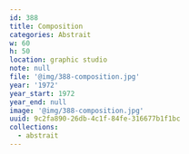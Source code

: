 ```yaml
---
id: 388
title: Composition
categories: Abstrait
w: 60
h: 50
location: graphic studio
note: null
file: '@img/388-composition.jpg'
year: '1972'
year_start: 1972
year_end: null
image: '@img/388-composition.jpg'
uuid: 9c2fa890-26db-4c1f-84fe-316677b1f1bc
collections:
  - abstrait
---
```


